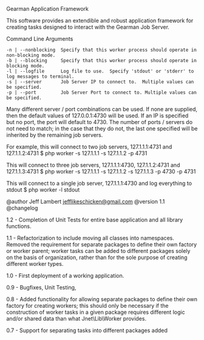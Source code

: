 Gearman Application Framework

This software provides an extendible and robust application framework for creating tasks designed
to interact with the Gearman Job Server.

Command Line Arguments

    -n | --nonblocking  Specify that this worker process should operate in non-blocking mode.
    -b | --blocking     Specify that this worker process should operate in blocking mode.
    -l | --logfile      Log file to use.  Specify 'stdout' or 'stderr' to log messages to terminal.
    -s | --server       Job Server IP to connect to.  Multiple values can be specified.
    -p | --port         Job Server Port to connect to. Multiple values can be specified.

Many different server / port combinations can be used.  If none are supplied, then the default 
values of 127.0.0.1:4730 will be used.  If an IP is specified but no port, the port will default 
to 4730.  The number of ports / servers do not need to match; in the case that they do not, the 
last one specified will be inherited by the remaining job servers.

For example, this will connect to two job servers, 127.1.1.1:4731 and 127.1.1.2:4731
    $ php worker -s 127.1.1.1 -s 127.1.1.2 -p 4731

This will connect to three job servers, 127.1.1.1:4730, 127.1.1.2:4731 and 127.1.1.3:4731
    $ php worker -s 127.1.1.1 -s 127.1.1.2 -s 127.1.1.3 -p 4730 -p 4731

This will connect to a single job server, 127.1.1.1:4730 and log everything to stdout
    $ php worker -l stdout

@author Jeff Lambert <jefflikeschicken@gmail.com>
@version 1.1
@changelog

1.2 -   Completion of Unit Tests for entire base application and all library functions.

1.1 -   Refactorization to include moving all classes into namespaces. Removed the requirement for 
        separate packages to define their own factory or worker parent; worker tasks can be 
        added to different packages solely on the basis of organization, rather than for the sole 
        purpose of creating different worker types.

1.0 -   First deployment of a working application.

0.9 -   Bugfixes, Unit Testing, 

0.8 -   Added functionality for allowing separate packages to define their own factory for creating 
        workers; this should only be necessary if the construction of worker tasks in a given package 
        requires different logic and/or shared data than what Jnet\Lib\Worker provides.

0.7 -   Support for separating tasks into different packages added